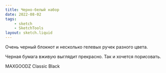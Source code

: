 ```yaml
---
title: Черно-белый набор
date: 2022-08-02
tags:
    - sketch
    - SketchTools
layout: sketch.liquid
---
```


Очень черный блокнот и несколько гелевых ручек разного цвета.

Черная бумага вживую выглядит прекрасно. Так и хочется порисовать.

MAXGOODZ Classic Black
